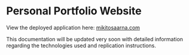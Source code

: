# Personal Portfolio Website

View the deployed application here: [mikitosaarna.com](http://mikitosaarna.com)

This documentation will be updated very soon with detailed information regarding the technologies used and replication instructions.
